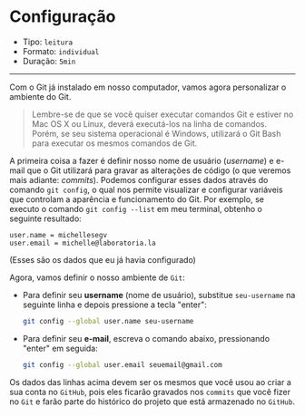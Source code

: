 # Configuração

- Tipo: `leitura`
- Formato: `individual`
- Duração: `5min`

***

Com o Git já instalado em nosso computador, vamos agora personalizar o ambiente
do Git.

> Lembre-se de que se você quiser executar comandos Git e estiver no Mac OS X ou
> Linux, deverá executá-los na linha de comandos. Porém, se seu sistema
> operacional é Windows, utilizará o Git Bash para executar os mesmos comandos
> de Git.

A primeira coisa a fazer é definir nosso nome de usuário \(_username_\) e e-mail
que o Git utilizará para gravar as alterações de código \(o que veremos mais
adiante: _commits_\). Podemos configurar esses dados através do comando `git
config`, o qual nos permite visualizar e configurar variáveis que controlam a
aparência e funcionamento do Git. Por exemplo, se executo o comando `git config
--list` em meu terminal, obtenho o seguinte resultado:

```text
user.name = michellesegv
user.email = michelle@laboratoria.la
```

\(Esses são os dados que eu já havia configurado\)

Agora, vamos definir o nosso ambiente de `Git`:

- Para definir seu **username** \(nome de usuário\), substitue `seu-username` na
  seguinte linha e depois pressione a tecla "enter":

  ```bash
  git config --global user.name seu-username
  ```

- Para definir seu **e-mail**, escreva o comando abaixo, pressionando "enter" em
  seguida:

  ```bash
  git config --global user.email seuemail@gmail.com
  ```

Os dados das linhas acima devem ser os mesmos que você usou ao criar a sua conta
no `GitHub`, pois eles ficarão gravados nos `commits` que você fizer no `Git` e
farão parte do histórico do projeto que está armazenado no `GitHub`.

<!--

  Traduzir para PT

[
  ![Subiendo
repositorio]
  (https://img.youtube.com/vi/g9iNK_11KV4/0.jpg)
](https://www.youtube.com/watch?v=g9iNK_11KV4)
-->
